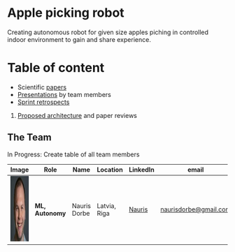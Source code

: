 # Apple picking robot

Creating autonomous robot for given size apples piching in controlled indoor environment to gain and share experience.

# Table of content

* Scientific [papers](papers/)
* [Presentations](presentations/) by team members
* [Sprint retrospects](sprint_retrospects)

1. [Proposed architecture](docs/ArchitectureProposal.md) and paper reviews

## The Team

In Progress: Create table of all team members

|     Image              |     Role      |      Name      |    Location   | LinkedIn    |     email   |
|------------------------|---------------|----------------|---------------|-------------|-------------|
| <img src="./images/nauris_dorbe.jpg" alt="Nauris Dorbe" width="150" height="150"> |__ML, Autonomy__| Nauris Dorbe | Latvia, Riga | [Nauris](https://www.linkedin.com/in/naurisdorbe) | <naurisdorbe@gmail.com> |
